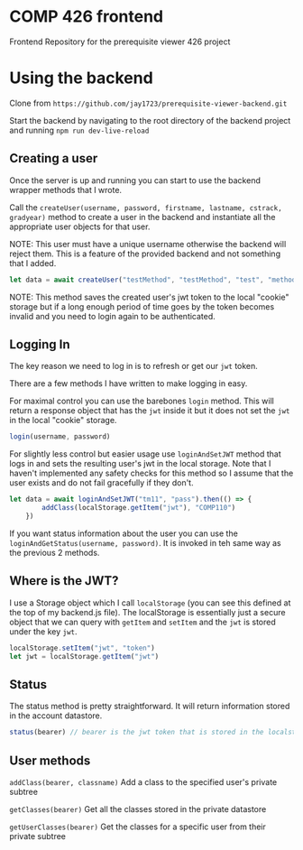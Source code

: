 # COMP 426 frontend
 Frontend Repository for the prerequisite viewer 426 project

# Using the backend

Clone from `https://github.com/jay1723/prerequisite-viewer-backend.git`

Start the backend by navigating to the root directory of the backend project and running `npm run dev-live-reload`

## Creating a user

Once the server is up and running you can start to use the backend wrapper methods that I wrote. 

Call the `createUser(username, password, firstname, lastname, cstrack, gradyear)` method to create a user in the backend and instantiate all the appropriate user objects for that user. 

NOTE: This user must have a unique username otherwise the backend will reject them. This is a feature of the provided backend and not something that I added. 

```javascript
let data = await createUser("testMethod", "testMethod", "test", "method", "BS", 2019);
```

NOTE: This method saves the created user's jwt token to the local "cookie" storage but if a long enough period of time goes by the token becomes invalid and you need to login again to be authenticated. 

## Logging In
The key reason we need to log in is to refresh or get our `jwt` token. 

There are a few methods I have written to make logging in easy.

For maximal control you can use the barebones `login` method. This will return a response object that has the `jwt` inside it but it does not set the `jwt` in the local "cookie" storage.

```javascript
login(username, password)
```

For slightly less control but easier usage use `loginAndSetJWT` method that logs in and sets the resulting user's jwt in the local storage. Note that I haven't implemented any safety checks for this method so I assume that the user exists and do not fail gracefully if they don't. 

```javascript
let data = await loginAndSetJWT("tm11", "pass").then(() => {
        addClass(localStorage.getItem("jwt"), "COMP110")
    })
```

If you want status information about the user you can use the `loginAndGetStatus(username, password)`. It is invoked in teh same way as the previous 2 methods. 

## Where is the JWT?

I use a Storage object which I call `localStorage` (you can see this defined at the top of my backend.js file). The localStorage is essentially just a secure object that we can query with `getItem` and `setItem` and the `jwt` is stored under the key `jwt`.

```javascript
localStorage.setItem("jwt", "token")
let jwt = localStorage.getItem("jwt")
```

## Status

The status method is pretty straightforward. It will return information stored in the account datastore. 

```javascript
status(bearer) // bearer is the jwt token that is stored in the localstorage
```

## User methods

`addClass(bearer, classname)`
Add a class to the specified user's private subtree

`getClasses(bearer)` Get all the classes stored in the private datastore

`getUserClasses(bearer)` Get the classes for a specific user from their private subtree


